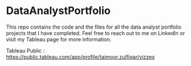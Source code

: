 # DataAnalystPortfolio

This repo contains the code and the files for all the data analyst portfolio projects that I have completed. Feel free to reach out to me on LinkedIn or visit my Tableau page for more information.

Tableau Public : https://public.tableau.com/app/profile/taimoor.zulfiqar/vizzes
